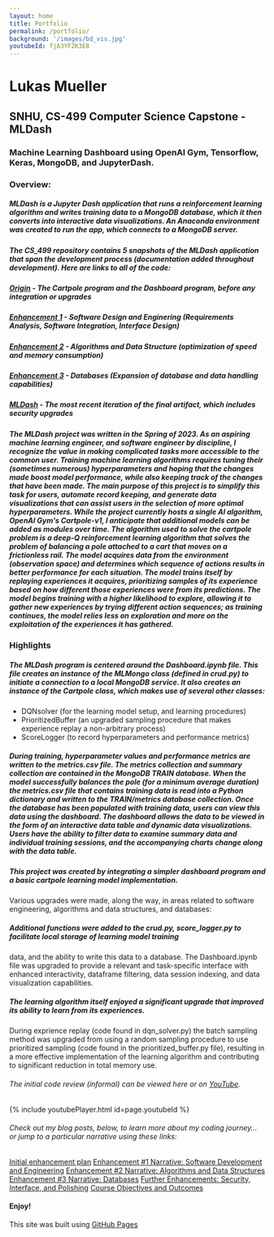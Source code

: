 ```yaml
---
layout: home
title: Portfolio
permalink: /portfolio/
background: '/images/bd_vis.jpg'
youtubeId: fjA3YFZK3E8
---
```

# Lukas Mueller

## SNHU, CS-499 Computer Science Capstone - MLDash

### Machine Learning Dashboard using OpenAI Gym, Tensorflow, Keras, MongoDB, and JupyterDash.

### Overview:
##### MLDash is a Jupyter Dash application that runs a reinforcement learning algorithm and writes training data to a MongoDB database, which it then converts into interactive data visualizations. An Anaconda environment was created to run the app, which connects to a MongoDB server. 

##### The CS_499 repository contains 5 snapshots of the MLDash application that span the development process (documentation added throughout development). Here are links to all of the code:

##### [Origin][ml-origin] - The Cartpole program and the Dashboard program, before any integration or upgrades

##### [Enhancement 1][ml-enhancea] - Software Design and Enginering (Requirements Analysis, Software Integration, Interface Design)

##### [Enhancement 2][ml-enhanceb] - Algorithms and Data Structure (optimization of speed and memory consumption)

##### [Enhancement 3][ml-enhancec] - Databases (Expansion of database and data handling capabilities)

##### [MLDash][ml-enhanced] - The most recent iteration of the final artifact, which includes security upgrades


##### The MLDash project was written in the Spring of 2023. As an aspiring machine learning engineer, and software engineer by discipline, I recognize the value in making complicated tasks more accessible to the common user. Training machine learning algorithms requires tuning their (sometimes numerous) hyperparameters and hoping that the changes made boost model performance, while also keeping track of the changes that have been made. The main purpose of this project is to simplify this task for users, automate record keeping, and generate data visualizations that can assist users in the selection of more optimal hyperparameters. While the project currently hosts a single AI algorithm, OpenAI Gym's Cartpole-v1, I anticipate that additional models can be added as modules over time. The algorithm used to solve the cartpole problem is a deep-Q reinforcement learning algorithm that solves the problem of balancing a pole attached to a cart that moves on a frictionless rail. The model acquires data from the environment (observation space) and determines which sequence of actions results in better performance for each situation. The model trains itself by replaying experiences it acquires, prioritizing samples of its experience based on how different those experiences were from its predictions. The model begins training with a higher likelihood to explore, allowing it to gather new experiences by trying different action sequences; as training continues, the model relies less on exploration and more on the exploitation of the experiences it has gathered. 

### Highlights
##### The MLDash program is centered around the Dashboard.ipynb file. This file creates an instance of the MLMongo class (defined in crud.py) to initiate a connection to a local MongoDB service. It also creates an instance of the Cartpole class, which makes use of several other classes: 
* DQNsolver (for the learning model setup, and learning procedures) 
* PrioritizedBuffer (an upgraded sampling procedure that makes experience replay a non-arbitrary process)
* ScoreLogger (to record hyperparameters and performance metrics)

##### During training, hyperparameter values and performance metrics are written to the metrics.csv file. The metrics collection and summary collection are contained in the MongoDB TRAIN database. When the model successfully balances the pole (for a minimum average duration) the metrics.csv file that contains training data is read into a Python dictionary and written to the TRAIN/metrics database collection. Once the database has been populated with training data, users can view this data using the dashboard. The dashboard allows the data to be viewed in the form of an interactive data table and dynamic data visualizations. Users have the ability to filter data to examine summary data and individual training sessions, and the accompanying charts change along with the data table.

##### This project was created by integrating a simpler dashboard program and a basic cartpole learning model implementation.
Various upgrades were made, along the way, in areas related to software engineering, algorithms and data structures,
and databases:

##### Additional functions were added to the crud.py, score_logger.py to facilitate local storage of learning model training
data, and the ability to write this data to a database. The Dashboard.ipynb file was upgraded to provide a relevant 
and task-specific interface with enhanced interactivity, dataframe filtering, data session indexing, and data 
visualization capabilities.

##### The learning algorithm itself enjoyed a significant upgrade that improved its ability to learn from its experiences.
During exprience replay (code found in dqn_solver.py) the batch sampling method was upgraded from using a random
sampling procedure to use prioritized sampling (code found in the prioritized_buffer.py file), resulting in a more
effective implementation of the learning algorithm and contributing to significant reduction in total memory use. 

###### The initial code review (informal) can be viewed here or on [YouTube][code-review].
{% include youtubePlayer.html id=page.youtubeId %}

###### Check out my blog posts, below, to learn more about my coding journey... or jump to a particular narrative using these links:

[Initial enhancement plan][enhancement-plan]
[Enhancement #1 Narrative: Software Development and Engineering][enhance-one]
[Enhancement #2 Narrative: Algorithms and Data Structures][enhance-two]
[Enhancement #3 Narrative: Databases][enhance-three]
[Further Enhancements: Security, Interface, and Polishing][enhance-more]
[Course Objectives and Outcomes][course-outcomes]

 #### Enjoy!


This site was built using [GitHub Pages](https://pages.github.com/)

[MLDash on Github]: [ml-dash]
[README on GitGub]: [read-me]

[read-me]: https://github.com/lumutek/lumutek.github.io/blob/main/README.md
[ml-dash]: https://github.com/lumutek/CS-499/

[ml-origin]: https://github.com/lumutek/lumutek.github.io/tree/main/MLDash/1-Origin
[ml-enhancea]: https://github.com/lumutek/lumutek.github.io/tree/main/MLDash/2-Enhancement_1_Software_Design_and_Engineering
[ml-enhanceb]: https://github.com/lumutek/lumutek.github.io/tree/main/MLDash/3-Enhancement_2_Algorithms_and_Data_Structure
[ml-enhancec]: https://github.com/lumutek/lumutek.github.io/tree/main/MLDash/4-Enhancement_3_Databases
[ml-enhanced]: https://github.com/lumutek/lumutek.github.io/tree/main/MLDash/5-MLDash
[enhancement-plan]: https://lumutek.github.io/capstone/narratives/2023/06/11/CodeReview.html
[enhance-one]: https://lumutek.github.io/capstone/narratives/2023/06/12/Enhancement1.html
[enhance-two]: https://lumutek.github.io/capstone/narratives/2023/06/13/Enhancement2.html
[enhance-three]: https://lumutek.github.io/capstone/narratives/2023/06/14/Enhancement3.html
[enhance-more]: https://lumutek.github.io/capstone/narratives/2023/06/15/EnhanmentsX.html
[course-outcomes]: https://lumutek.github.io/capstone/narratives/2023/06/16/CourseOutcomes.html
[code-review]: https://youtu.be/fjA3YFZK3E8

